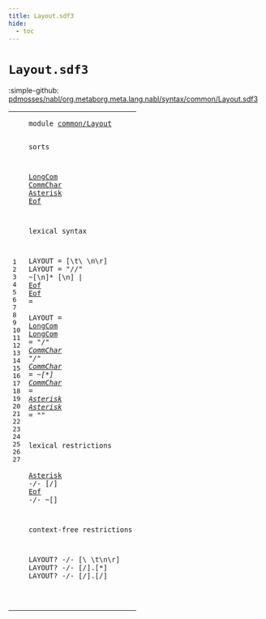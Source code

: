 ```yaml
---
title: Layout.sdf3
hide:
  - toc
---
```


# `Layout.sdf3`

:simple-github: [pdmosses/nabl/org.metaborg.meta.lang.nabl/syntax/common/Layout.sdf3]

[pdmosses/nabl/org.metaborg.meta.lang.nabl/syntax/common/Layout.sdf3]: https://github.com/pdmosses/nabl/blob/master/org.metaborg.meta.lang.nabl/syntax/common/Layout.sdf3 "The source file on GitHub"

<div class="sdf3"><table class="highlighttable"><tbody><tr><td class="linenos"><div class="linenodiv"><pre><span></span>1
2
3
4
5
6
7
8
9
10
11
12
13
14
15
16
17
18
19
20
21
22
23
24
25
26
27
</pre></div></td>
<td class="code"><pre><code><span class="keyword">module</span> <a href="../../NameBindingLanguage.sdf3#common/Layout_40_53" id="common/Layout_7_20" title="Referenced at ../../NameBindingLanguage.sdf3 line 5">common/Layout</a>

<span class="keyword">sorts</span>

  <a href="#LongCom_157_164" id="LongCom_31_38" title="Referenced at line 12">LongCom</a> <a href="#CommChar_183_191" id="CommChar_39_47" title="Referenced at line 13">CommChar</a> <a href="#Asterisk_285_293" id="Asterisk_48_56" title="Referenced at line 20">Asterisk</a> <a href="#Eof_305_308" id="Eof_57_60" title="Referenced at line 21">Eof</a>

<span class="keyword">lexical syntax</span>

  <span class="keyword">LAYOUT</span> = [\t\ \n\r] 
  <span class="keyword">LAYOUT</span> = <span class="cons_Lit">"//"</span> ~[\n]* [\n] | <a href="#Eof_57_60" id="Eof_131_134" title="Defined at line 5, 11">Eof</a> 
  <a href="#Eof_305_308" id="Eof_138_141" title="Referenced at line 21">Eof</a> =  
  <span class="keyword">LAYOUT</span> = <a href="#LongCom_31_38" id="LongCom_157_164" title="Defined at line 5, 13">LongCom</a> 
  <a href="#LongCom_157_164" id="LongCom_168_175" title="Referenced at line 12">LongCom</a> = <span class="cons_Lit">"/*"</span> <a href="#CommChar_39_47" id="CommChar_183_191" title="Defined at line 5, 14, 15">CommChar</a>* <span class="cons_Lit">"*/"</span> 
  <a href="#CommChar_183_191" id="CommChar_201_209" title="Referenced at line 13">CommChar</a> = ~[\*] 
  <a href="#CommChar_183_191" id="CommChar_221_229" title="Referenced at line 13">CommChar</a> = <a href="#Asterisk_48_56" id="Asterisk_232_240" title="Defined at line 5, 16">Asterisk</a> 
  <a href="#Asterisk_285_293" id="Asterisk_244_252" title="Referenced at line 20">Asterisk</a> = <span class="cons_Lit">"*"</span> 

<span class="keyword">lexical restrictions</span>

  <a href="#Asterisk_48_56" id="Asterisk_285_293" title="Defined at line 5, 16">Asterisk</a> -/- [\/]
  <a href="#Eof_57_60" id="Eof_305_308" title="Defined at line 5, 11">Eof</a> -/- ~[]

<span class="keyword">context-free restrictions</span>

  <span class="keyword">LAYOUT</span>? -/- [\ \t\n\r]
  <span class="keyword">LAYOUT</span>? -/- [\/].[\*]
  <span class="keyword">LAYOUT</span>? -/- [\/].[\/]

</code></pre></td></tr></tbody></table></div>